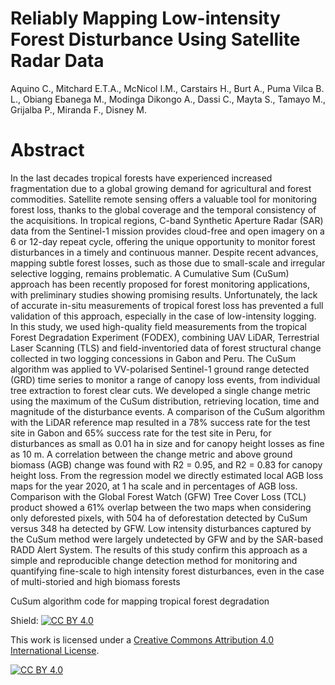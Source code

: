 # Reliably Mapping Low-intensity Forest Disturbance Using Satellite Radar Data 

Aquino C., Mitchard E.T.A., McNicol I.M., Carstairs H., Burt A., Puma Vilca B. L., Obiang Ebanega M., Modinga Dikongo A., Dassi C., Mayta S., Tamayo M., Grijalba P., Miranda F., Disney M.

# Abstract
In the last decades tropical forests have experienced increased fragmentation due to a global growing demand for agricultural and forest commodities. Satellite remote sensing offers a valuable tool for monitoring forest loss, thanks to the global coverage and the temporal consistency of the acquisitions. In tropical regions, C-band Synthetic Aperture Radar (SAR) data from the Sentinel-1 mission provides  cloud-free and open imagery on a 6 or 12-day repeat cycle, offering the unique opportunity to monitor forest disturbances in a timely and continuous manner. Despite recent advances, mapping subtle forest losses, such as those due to small-scale and irregular selective logging, remains problematic. A Cumulative Sum (CuSum) approach has been recently proposed for forest monitoring applications, with preliminary studies showing promising results. Unfortunately, the lack of accurate in-situ measurements of tropical forest loss has prevented a full validation of this approach, especially in the case of low-intensity logging. In this study, we used high-quality field measurements from the tropical Forest Degradation Experiment (FODEX), combining UAV LiDAR, Terrestrial Laser Scanning (TLS) and field-inventoried data of forest structural change collected in two logging concessions in Gabon and Peru. The CuSum algorithm was applied to VV-polarised Sentinel-1 ground range detected (GRD) time series to monitor a range of canopy loss events, from individual tree extraction to forest clear cuts. We developed a single change metric using the maximum of the CuSum distribution, retrieving location, time and magnitude of the disturbance events. A comparison of the CuSum algorithm with the LiDAR reference map resulted in a 78% success rate for the test site in Gabon and 65% success rate for the test site in Peru, for disturbances as small as 0.01 ha in size and for canopy height losses as fine as 10 m.  A correlation between the
change metric and above ground biomass (AGB) change was found with R2 = 0.95, and R2 = 0.83 for canopy height loss. From the regression model we directly estimated local AGB loss maps for the year 2020, at 1 ha scale and in percentages of AGB loss. Comparison with the Global Forest Watch (GFW) Tree Cover Loss (TCL) product showed a 61% overlap between the two maps when considering only deforested pixels, with 504 ha of deforestation detected by CuSum versus 348 ha detected by GFW. Low intensity disturbances captured by the CuSum method were largely undetected by GFW and by the SAR-based RADD Alert System. The results of this study confirm this approach as a simple and reproducible change detection method for monitoring and quantifying fine-scale to high intensity forest disturbances, even in the case of multi-storied and high biomass forests

CuSum algorithm code for mapping tropical forest degradation

Shield: [![CC BY 4.0][cc-by-shield]][cc-by]

This work is licensed under a
[Creative Commons Attribution 4.0 International License][cc-by].

[![CC BY 4.0][cc-by-image]][cc-by]

[cc-by]: http://creativecommons.org/licenses/by/4.0/
[cc-by-image]: https://i.creativecommons.org/l/by/4.0/88x31.png
[cc-by-shield]: https://img.shields.io/badge/License-CC%20BY%204.0-lightgrey.svg
